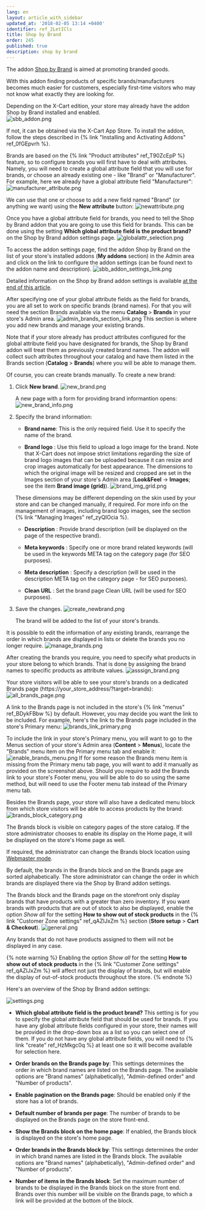 ```yaml
---
lang: en
layout: article_with_sidebar
updated_at: '2018-02-05 13:14 +0400'
identifier: ref_2LetICls
title: Shop by Brand
order: 245
published: true
description: shop by brand
---
```

The addon [Shop by Brand](https://market.x-cart.com/addons/shop-by-brand.html "Shop by Brand") is aimed at promoting branded goods.

With this addon finding products of specific brands/manufacturers becomes much easier for customers, especially first-time visitors who may not know what exactly they are looking for.

Depending on the X-Cart edition, your store may already have the addon Shop by Brand installed and enabled.  
![sbb_addon.png]({{site.baseurl}}/attachments/ref_2LetICls/sbb_addon.png)

If not, it can be obtained via the X-Cart App Store. To install the addon, follow the steps described in {% link "Installing and Activating Addons" ref_0fGEpvrh %}.

Brands are based on the {% link "Product attributes" ref_T90ZcEpP %} feature, so to configure brands you will first have to deal with attributes. Namely, you will need to create a global attribute field that you will use for brands, or choose an already existing one - like "Brand" or "Manufacturer". For example, here we already have a global attribute field "Manufacturer":
![manufacturer_attribute.png]({{site.baseurl}}/attachments/ref_2LetICls/manufacturer_attribute.png)

We can use that one or choose to add a new field named "Brand" (or anything we want) using the **New attribute** button: 
![newattribute.png]({{site.baseurl}}/attachments/ref_2LetICls/newattribute.png)

Once you have a global attribute field for brands, you need to tell the Shop by Brand addon that you are going to use this field for brands. This can be done using the setting **Which global attribute field is the product brand?** on the Shop by Brand addon settings page. 
![globalattr_selection.png]({{site.baseurl}}/attachments/ref_2LetICls/globalattr_selection.png)

To access the addon settings page, find the addon Shop by Brand on the list of your store's installed addons (**My addons** section) in the Admin area and click on the link to configure the addon settings (can be found next to the addon name and description). 
![sbb_addon_settings_link.png]({{site.baseurl}}/attachments/ref_2LetICls/sbb_addon_settings_link.png)

Detailed information on the Shop by Brand addon settings is available [at the end of this article](#shop-by-brand-settings).

After specifying one of your global attribute fields as the field for brands, you are all set to work on specific brands (brand names). For that you will need the section Brands available via the menu **Catalog** > **Brands** in your store's Admin area.
![admin_brands_section_link.png]({{site.baseurl}}/attachments/ref_2LetICls/admin_brands_section_link.png)
This section is where you add new brands and manage your existing brands.

Note that if your store already has product attributes configured for the global attribute field you have designated for brands, the Shop by Brand addon will treat them as previously created brand names. The addon will collect such attributes throughout your catalog and have them listed in the Brands section (**Catalog** > **Brands**) where you will be able to manage them.   

Of course, you can create brands manually.
To create a new brand:

   1. Click **New brand**. 
      ![new_brand.png]({{site.baseurl}}/attachments/ref_2LetICls/new_brand.png)
      
      A new page with a form for providing brand informantion opens:
      ![new_brand_info.png]({{site.baseurl}}/attachments/ref_2LetICls/new_brand_info.png)

   2. Specify the brand information:
      
      * **Brand name**: This is the only required field. Use it to specify the name of the brand.
      
      * **Brand logo** : Use this field to upload a logo image for the brand. Note that X-Cart does not impose strict limitations regarding the size of brand logo images that can be uploaded because it can resize and crop images automatically for best appearance. The dimensions to which the original image will be resized and cropped are set in the Images section of your store's Admin area (**Look&Feel** -> **Images**; see the item **Brand image (grid)**). 
      ![brand_img_grid.png]({{site.baseurl}}/attachments/ref_2LetICls/brand_img_grid.png)

      These dimensions may be different depending on the skin used by your store and can be changed manually, if required. For more info on the management of images, including brand logo images, see the section {% link "Managing Images" ref_zyQIOcia %}. 
      
      * **Description** : Provide brand description (will be displayed on the page of the respective brand).
      
      * **Meta keywords** : Specify one or more brand related keywords (will be used in the keywords META tag on the category page (for SEO purposes).
      
      * **Meta description** : Specify a description (will be used in the description META tag on the category page - for SEO purposes).
      
      * **Clean URL** : Set the brand page Clean URL (will be used for SEO purposes).

   3. Save the changes.
      ![create_newbrand.png]({{site.baseurl}}/attachments/ref_2LetICls/create_newbrand.png)

      The brand will be added to the list of your store's brands. 
      
It is possible to edit the information of any existing brands, rearrange the order in which brands are displayed in lists or delete the brands you no longer require. 
![manage_brands.png]({{site.baseurl}}/attachments/ref_2LetICls/manage_brands.png)

After creating the brands you require, you need to specify what products in your store belong to which brands. That is done by assigning the brand names to specific products as attribute values.
![asssign_brand.png]({{site.baseurl}}/attachments/ref_2LetICls/asssign_brand.png)

Your store visitors will be able to see your store's brands on a dedicated Brands page (https://your_store_address/?target=brands):
![all_brands_page.png]({{site.baseurl}}/attachments/ref_2LetICls/all_brands_page.png)

A link to the Brands page is not included in the store's {% link "menus" ref_BDykFBbw %} by default. However, you may decide you want the link to be included. For example, here's the link to the Brands page included in the store's Primary menu:
![brands_link_primary.png]({{site.baseurl}}/attachments/ref_2LetICls/brands_link_primary.png)

To include the link in your store's Primary menu, you will want to go to the Menus section of your store's Admin area (**Content** > **Menus**), locate the "Brands" menu item on the Primary menu tab and enable it:
![enable_brands_menu.png]({{site.baseurl}}/attachments/ref_2LetICls/enable_brands_menu.png)
If for some reason the Brands menu item is missing from the Primary menu tab page, you will want to add it manually as provided on the screenshot above. 
Should you require to add the Brands link to your store's Footer menu, you will be able to do so using the same method, but will need to use the Footer menu tab instead of the Primary menu tab.

Besides the Brands page, your store will also have a dedicated menu block from which store visitors will be able to access products by the brand:
![brands_block_category.png]({{site.baseurl}}/attachments/ref_2LetICls/brands_block_category.png)

The Brands block is visible on category pages of the store catalog. If the store administrator chooses to enable its display on the Home page, it will be displayed on the store's Home page as well. 

If required, the administrator can change the Brands block location using [Webmaster mode](https://devs.x-cart.com/webinars_and_video_tutorials/using_webmaster_mode_in_x-cart_5.html). 

By default, the brands in the Brands block and on the Brands page are sorted alphabetically. The store administrator can change the order in which brands are displayed there via the Shop by Brand addon settings. 

The Brands block and the Brands page on the storefront only display brands that have products with a greater than zero inventory. If you want brands with products that are out of stock to also be displayed, enable the option _Show all_ for the setting **How to show out of stock products** in the {% link "Customer Zone settings" ref_qAZlJxZm %} section (**Store setup** > **Cart & Checkout**). 
![general.png]({{site.baseurl}}/attachments/ref_2LetICls/general.png)

Any brands that do not have products assigned to them will not be displayed in any case.

{% note warning %}
Enabling the option _Show all_ for the setting **How to show out of stock products** in the {% link "Customer Zone settings" ref_qAZlJxZm %} will affect not just the display of brands, but will enable the display of out-of-stock products throughout the store.
{% endnote %}

<a id="shop-by-brand-settings"></a>
Here's an overview of the Shop by Brand addon settings:

![settings.png]({{site.baseurl}}/attachments/ref_2LetICls/settings.png)

* **Which global attribute field is the product brand?** This setting is for you to specify the global attribute field that should be used for brands. If you have any global attribute fields configured in your store, their names will be provided in the drop-down box as a list so you can select one of them. If you do not have any global attribute fields, you will need to {% link "create" ref_HzMkgc0q %} at least one so it will become available for selection here. 

* **Order brands on the Brands page by**: This settings determines the order in which brand names are listed on the Brands page. The available options are "Brand names" (alphabetically), "Admin-defined order" and "Number of products". 

* **Enable pagination on the Brands page**: Should be enabled only if the store has a lot of brands. 

* **Default number of brands per page**: The number of brands to be displayed on the Brands page on the store front-end. 

* **Show the Brands block on the home page**: If enabled, the Brands block is displayed on the store's home page. 

* **Order brands in the Brands block by**: This settings determines the order in which brand names are listed in the Brands block. The available options are "Brand names" (alphabetically), "Admin-defined order" and "Number of products". 

* **Number of items in the Brands block**: Set the maximum number of brands to be displayed in the Brands block on the store front end. Brands over this number will be visible on the Brands page, to which a link will be provided at the bottom of the block.




